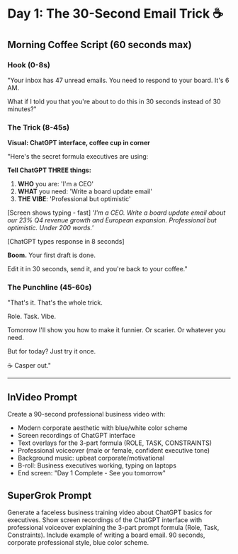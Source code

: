 # Day 1: The 30-Second Email Trick ☕

## Morning Coffee Script (60 seconds max)

### Hook (0-8s)
"Your inbox has 47 unread emails. You need to respond to your board. It's 6 AM.

What if I told you that you're about to do this in 30 seconds instead of 30 minutes?"

### The Trick (8-45s)

**Visual: ChatGPT interface, coffee cup in corner**

"Here's the secret formula executives are using:

**Tell ChatGPT THREE things:**
1. **WHO** you are: 'I'm a CEO'
2. **WHAT** you need: 'Write a board update email'
3. **THE VIBE**: 'Professional but optimistic'

[Screen shows typing - fast]
*'I'm a CEO. Write a board update email about our 23% Q4 revenue growth and European expansion. Professional but optimistic. Under 200 words.'*

[ChatGPT types response in 8 seconds]

**Boom.** Your first draft is done.

Edit it in 30 seconds, send it, and you're back to your coffee."

### The Punchline (45-60s)
"That's it. That's the whole trick.

Role. Task. Vibe.

Tomorrow I'll show you how to make it funnier. Or scarier. Or whatever you need.

But for today? Just try it once.

☕ Casper out."

---

## InVideo Prompt

Create a 90-second professional business video with:
- Modern corporate aesthetic with blue/white color scheme
- Screen recordings of ChatGPT interface
- Text overlays for the 3-part formula (ROLE, TASK, CONSTRAINTS)
- Professional voiceover (male or female, confident executive tone)
- Background music: upbeat corporate/motivational
- B-roll: Business executives working, typing on laptops
- End screen: "Day 1 Complete - See you tomorrow"

## SuperGrok Prompt

Generate a faceless business training video about ChatGPT basics for executives. Show screen recordings of the ChatGPT interface with professional voiceover explaining the 3-part prompt formula (Role, Task, Constraints). Include example of writing a board email. 90 seconds, corporate professional style, blue color scheme.

